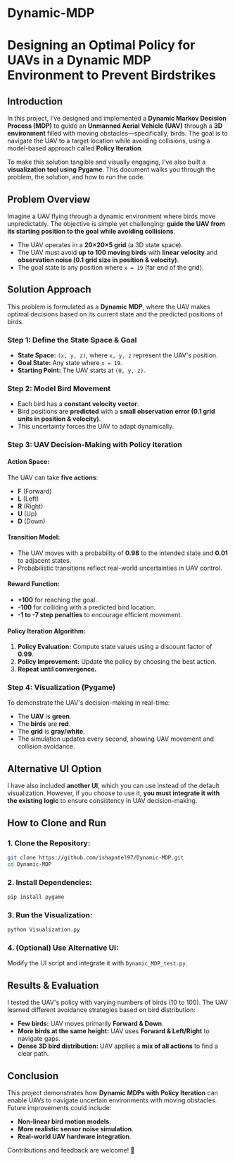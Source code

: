 # Dynamic-MDP
# Designing an Optimal Policy for UAVs in a Dynamic MDP Environment to Prevent Birdstrikes

## Introduction
In this project, I’ve designed and implemented a **Dynamic Markov Decision Process (MDP)** to guide an **Unmanned Aerial Vehicle (UAV)** through a **3D environment** filled with moving obstacles—specifically, birds. The goal is to navigate the UAV to a target location while avoiding collisions, using a model-based approach called **Policy Iteration**.

To make this solution tangible and visually engaging, I’ve also built a **visualization tool using Pygame**. This document walks you through the problem, the solution, and how to run the code.

## Problem Overview
Imagine a UAV flying through a dynamic environment where birds move unpredictably. The objective is simple yet challenging: **guide the UAV from its starting position to the goal while avoiding collisions**.

- The UAV operates in a **20×20×5 grid** (a 3D state space).
- The UAV must avoid **up to 100 moving birds** with **linear velocity** and **observation noise (0.1 grid size in position & velocity)**.
- The goal state is any position where `x = 19` (far end of the grid).

## Solution Approach
This problem is formulated as a **Dynamic MDP**, where the UAV makes optimal decisions based on its current state and the predicted positions of birds.

### Step 1: Define the State Space & Goal
- **State Space:**  `(x, y, z)`, where `x, y, z` represent the UAV's position.
- **Goal State:** Any state where `x = 19`.
- **Starting Point:** The UAV starts at `(0, y, z)`.

### Step 2: Model Bird Movement
- Each bird has a **constant velocity vector**.
- Bird positions are **predicted** with a **small observation error (0.1 grid units in position & velocity)**.
- This uncertainty forces the UAV to adapt dynamically.

### Step 3: UAV Decision-Making with Policy Iteration
#### **Action Space:**
The UAV can take **five actions**:
- **F** (Forward)
- **L** (Left)
- **R** (Right)
- **U** (Up)
- **D** (Down)

#### **Transition Model:**
- The UAV moves with a probability of **0.98** to the intended state and **0.01** to adjacent states.
- Probabilistic transitions reflect real-world uncertainties in UAV control.

#### **Reward Function:**
- **+100** for reaching the goal.
- **-100** for colliding with a predicted bird location.
- **-1 to -7 step penalties** to encourage efficient movement.

#### **Policy Iteration Algorithm:**
1. **Policy Evaluation:** Compute state values using a discount factor of **0.99**.
2. **Policy Improvement:** Update the policy by choosing the best action.
3. **Repeat until convergence.**

### Step 4: Visualization (Pygame)
To demonstrate the UAV's decision-making in real-time:
- The **UAV** is **green**.
- The **birds** are **red**.
- The **grid** is **gray/white**.
- The simulation updates every second, showing UAV movement and collision avoidance.

## Alternative UI Option
I have also included **another UI**, which you can use instead of the default visualization. However, if you choose to use it, **you must integrate it with the existing logic** to ensure consistency in UAV decision-making.

## How to Clone and Run
### 1. Clone the Repository:
```bash
git clone https://github.com/ishapatel97/Dynamic-MDP.git
cd Dynamic-MDP
```

### 2. Install Dependencies:
```bash
pip install pygame
```

### 3. Run the Visualization:
```bash
python Visualization.py
```

### 4. (Optional) Use Alternative UI:
Modify the UI script and integrate it with `Dynamic_MDP_test.py`.

## Results & Evaluation
I tested the UAV's policy with varying numbers of birds (10 to 100). The UAV learned different avoidance strategies based on bird distribution:
- **Few birds:** UAV moves primarily **Forward & Down**.
- **More birds at the same height:** UAV uses **Forward & Left/Right** to navigate gaps.
- **Dense 3D bird distribution:** UAV applies a **mix of all actions** to find a clear path.

## Conclusion
This project demonstrates how **Dynamic MDPs with Policy Iteration** can enable UAVs to navigate uncertain environments with moving obstacles. Future improvements could include:
- **Non-linear bird motion models**.
- **More realistic sensor noise simulation**.
- **Real-world UAV hardware integration**.

Contributions and feedback are welcome! 🚀

